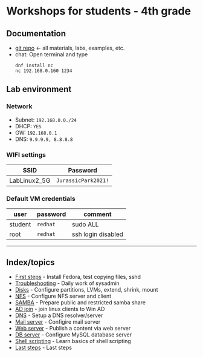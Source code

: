 # Workshops for students - 4th grade

## Documentation
* [git repo](https://github.com/OndraLipo/students-workshops/tree/master/praxe-v-TE/praxe_4_rocnik) <- all materials, labs, examples, etc.
* chat: Open terminal and type
    ```
    dnf install nc
    nc 192.168.0.160 1234
    ```

## Lab environment
### Network
- Subnet: `192.168.0.0./24`
- DHCP: `YES`
- GW: `192.168.0.1`
- DNS: `9.9.9.9, 8.8.8.8`

### WIFI settings
| SSID | Password |
| --- | --- |
| LabLinux2_5G | `JurassicPark2021!` |

### Default VM credentials
| user | password | comment |
| --- | --- | --- |
| student | `redhat` | sudo ALL |
| root | `redhat` | ssh login disabled |

---

## Index/topics
* [First steps](first-steps.md) - Install Fedora, test copying files, sshd 
* [Troubleshooting](troubleshooting.md) - Daily work of sysadmin
* [Disks](disks.md) - Configure partitions, LVMs, extend, shrink, mount
* [NFS](nfs.md) - Configure NFS server and client
* [SAMBA](samba.md) - Prepare public and restricted samba share
* [AD join](ad-join.md) - join linux clients to Win AD
* [DNS](dns.md) - Setup a DNS resolver/server
* [Mail server](postfix.md) - Configire mail server
* [Web server](apache.md) - Publish a content via web server
* [DB server](mysql.md) - Configure MySQL database server
* [Shell scripting](shell-scripting.md) - Learn basics of shell scripting
* [Last steps](last-steps.md) - Last steps

